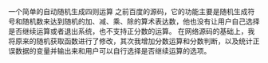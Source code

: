 一个简单的自动随机生成四则运算
之前百度的源码，它的功能主要是随机生成符号和随机数来达到随机的加、减、乘、除的算术表达数，他也没有让用户自己选择是否继续运算或者退出系统，也不支持正分数的运算。
在网络源码的基础上，我将原来的随机获取函数进行了修改，其次我增加分数运算和分数判断，以及统计正误数据的变量并输出来和用户可以自行选择是否继续运算的选项。
